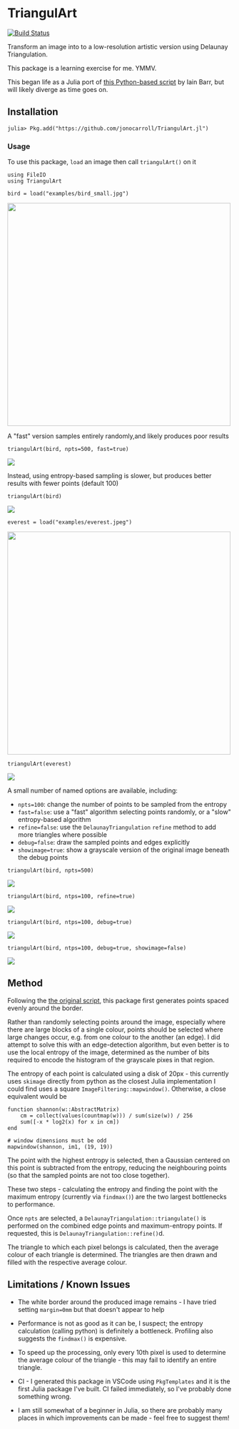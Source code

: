 # TriangulArt

[![Build Status](https://github.com/jonocarroll/TriangulArt.jl/actions/workflows/CI.yml/badge.svg?branch=main)](https://github.com/jonocarroll/TriangulArt.jl/actions/workflows/CI.yml?query=branch%3Amain)

Transform an image into to a low-resolution artistic version using Delaunay Triangulation.

This package is a learning exercise for me. YMMV.

This began life as a Julia port of 
[this Python-based script](https://www.degeneratestate.org/posts/2017/May/24/images-to-triangles/) 
by Iain Barr, but will likely diverge as time goes on.

## Installation

```
julia> Pkg.add("https://github.com/jonocarroll/TriangulArt.jl")
```

### Usage

To use this package, `load` an image then call `triangulArt()` on it

```
using FileIO
using TriangulArt

bird = load("examples/bird_small.jpg")
```

<img src="examples/bird_small.jpg" width="500">

A "fast" version samples entirely randomly,and likely produces poor results

```
triangulArt(bird, npts=500, fast=true)
```

![](examples/tri_bird_fast.svg)

Instead, using entropy-based sampling is slower, but produces better results 
with fewer points (default 100)

```
triangulArt(bird)
```

![](examples/tri_bird_small.svg)


```
everest = load("examples/everest.jpeg")
```

<img src="examples/everest.jpeg" width="500">

```
triangulArt(everest)
```

![](examples/tri_everest.svg)

A small number of named options are available, including:

* `npts=100`: change the number of points to be sampled from the entropy
* `fast=false`: use a "fast" algorithm selecting points randomly, or a "slow" 
entropy-based algorithm
* `refine=false`: use the `DelaunayTriangulation` `refine` method to add more 
triangles where possible
* `debug=false`: draw the sampled points and edges explicitly
* `showimage=true`: show a grayscale version of the original image beneath the 
debug points

```
triangulArt(bird, npts=500)
```

![](examples/tri_bird_small_500.svg)

```
triangulArt(bird, ntps=100, refine=true)
```

![](examples/tri_bird_small_100_refine.svg)

```
triangulArt(bird, ntps=100, debug=true)
```

![](examples/tri_bird_small_debug.svg)

```
triangulArt(bird, ntps=100, debug=true, showimage=false)
```

![](examples/tri_bird_small_debug_noimage.svg)

## Method

Following the [the original script](https://www.degeneratestate.org/posts/2017/May/24/images-to-triangles/), 
this package first generates points spaced evenly around the border.

Rather than randomly selecting points around the image, especially where there are 
large blocks of a single colour, points should be selected where large changes occur, 
e.g. from one colour to the another (an edge). I did attempt to solve this with an 
edge-detection algorithm, but even better is to use the local entropy of the image, 
determined as the number of bits required to encode the histogram of the grayscale 
pixes in that region.

The entropy of each point is calculated using a disk of 20px - this currently uses 
`skimage` directly from python as the closest Julia implementation I could find uses a 
square `ImageFiltering::mapwindow()`. Otherwise, a close equivalent would be

```
function shannon(w::AbstractMatrix)
    cm = collect(values(countmap(w))) / sum(size(w)) / 256
    sum([-x * log2(x) for x in cm])
end

# window dimensions must be odd
mapwindow(shannon, im1, (19, 19))
```

The point with the highest entropy is selected, then a Gaussian centered on 
this point is subtracted from the entropy, reducing the neighbouring points 
(so that the sampled points are not too close together).

These two steps - calculating the entropy and finding the point with the 
maximum entropy (currently via `findmax()`) are the two largest bottlenecks 
to performance.

Once `npts` are selected, a `DelaunayTriangulation::triangulate()` is performed 
on the combined edge points and maximum-entropy points. If requested, this is 
`DelaunayTriangulation::refine()`d.

The triangle to which each pixel belongs is calculated, then the average colour 
of each triangle is determined. The triangles are then drawn and filled with the 
respective average colour.

## Limitations / Known Issues

* The white border around the produced image remains - I have tried setting 
`margin=0mm` but that doesn't appear to help

* Performance is not as good as it can be, I suspect; the entropy calculation 
(calling python) is definitely a bottleneck. Profiling also suggests the `findmax()`
is expensive.

* To speed up the processing, only every 10th pixel is used to determine the 
average colour of the triangle - this may fail to identify an entire triangle.

* CI - I generated this package in VSCode using `PkgTemplates` and it is the 
first Julia package I've built. CI failed immediately, so I've probably done 
something wrong.

* I am still somewhat of a beginner in Julia, so there are probably many places 
in which improvements can be made - feel free to suggest them!

